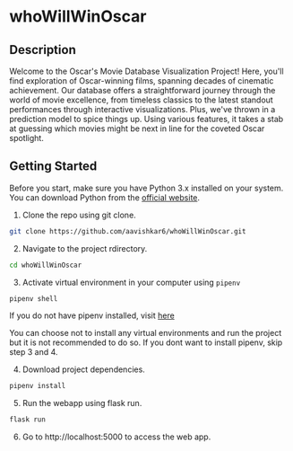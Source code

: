 
# whoWillWinOscar

## Description 

Welcome to the Oscar's Movie Database Visualization Project! Here, you'll find exploration of Oscar-winning films, spanning decades of cinematic achievement. Our database offers a straightforward journey through the world of movie excellence, from timeless classics to the latest standout performances through interactive visualizations. Plus, we've thrown in a prediction model to spice things up. Using various features, it takes a stab at guessing which movies might be next in line for the coveted Oscar spotlight.


## Getting Started

Before you start, make sure you have Python 3.x installed on your system. You can download Python from the [official website](https://www.python.org/downloads/).


1. Clone the repo using git clone.
```bash
git clone https://github.com/aavishkar6/whoWillWinOscar.git
```
2. Navigate to the project rdirectory.
```bash
cd whoWillWinOscar
```
3. Activate virtual environment in your computer using `pipenv`
```bash
pipenv shell
```
If you do not have pipenv installed, visit [here](https://pypi.org/project/pipenv/)

You can choose not to install any virtual environments and run the project but it is not recommended to do so. If you dont want to install pipenv, skip step 3 and 4.

4. Download project dependencies.
```bash
pipenv install
```

5. Run the webapp using flask run.
```bash
flask run
```

6. Go to http://localhost:5000 to access the web app.

